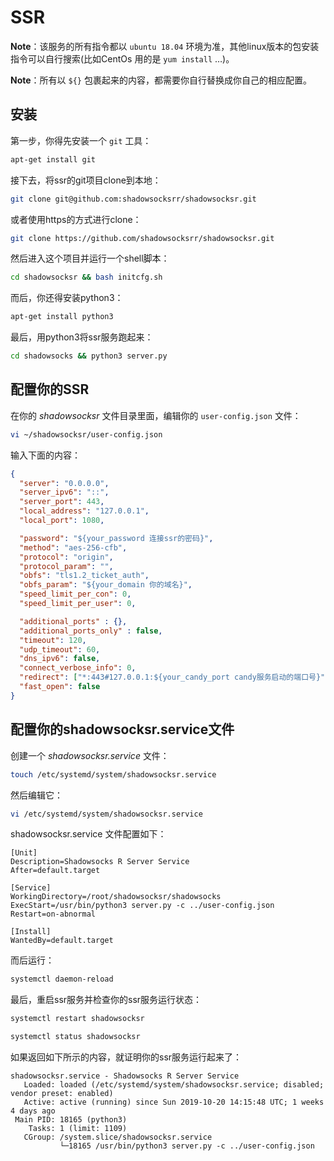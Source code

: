# SSR
**Note**：该服务的所有指令都以 `ubuntu 18.04` 环境为准，其他linux版本的包安装指令可以自行搜索(比如CentOs 用的是 `yum install` …)。

**Note**：所有以 `${}` 包裹起来的内容，都需要你自行替换成你自己的相应配置。

## 安装
第一步，你得先安装一个 `git` 工具：
```sh
apt-get install git
```

接下去，将ssr的git项目clone到本地：
```sh
git clone git@github.com:shadowsocksrr/shadowsocksr.git
```

或者使用https的方式进行clone：
```sh
git clone https://github.com/shadowsocksrr/shadowsocksr.git
```

然后进入这个项目并运行一个shell脚本：
```sh
cd shadowsocksr && bash initcfg.sh
```

而后，你还得安装python3：
```sh
apt-get install python3
```
最后，用python3将ssr服务跑起来：
```sh
cd shadowsocks && python3 server.py
```

## 配置你的SSR
在你的 *shadowsocksr* 文件目录里面，编辑你的 `user-config.json` 文件：
```sh
vi ~/shadowsocksr/user-config.json
```

输入下面的内容：
```json
{
  "server": "0.0.0.0",
  "server_ipv6": "::",
  "server_port": 443,
  "local_address": "127.0.0.1",
  "local_port": 1080,

  "password": "${your_password 连接ssr的密码}",
  "method": "aes-256-cfb",
  "protocol": "origin",
  "protocol_param": "",
  "obfs": "tls1.2_ticket_auth",
  "obfs_param": "${your_domain 你的域名}",
  "speed_limit_per_con": 0,
  "speed_limit_per_user": 0,

  "additional_ports" : {},
  "additional_ports_only" : false,
  "timeout": 120,
  "udp_timeout": 60,
  "dns_ipv6": false,
  "connect_verbose_info": 0,
  "redirect": ["*:443#127.0.0.1:${your_candy_port candy服务启动的端口号}"],
  "fast_open": false
}
```

## 配置你的shadowsocksr.service文件
创建一个 *shadowsocksr.service* 文件：
```sh
touch /etc/systemd/system/shadowsocksr.service
```

然后编辑它：
```sh
vi /etc/systemd/system/shadowsocksr.service
```

shadowsocksr.service 文件配置如下：
```service
[Unit]
Description=Shadowsocks R Server Service
After=default.target

[Service]
WorkingDirectory=/root/shadowsocksr/shadowsocks
ExecStart=/usr/bin/python3 server.py -c ../user-config.json
Restart=on-abnormal

[Install]
WantedBy=default.target
```

而后运行：
```sh
systemctl daemon-reload
```

最后，重启ssr服务并检查你的ssr服务运行状态：
```sh
systemctl restart shadowsocksr

systemctl status shadowsocksr
```

如果返回如下所示的内容，就证明你的ssr服务运行起来了：
```log
shadowsocksr.service - Shadowsocks R Server Service
   Loaded: loaded (/etc/systemd/system/shadowsocksr.service; disabled; vendor preset: enabled)
   Active: active (running) since Sun 2019-10-20 14:15:48 UTC; 1 weeks 4 days ago
 Main PID: 18165 (python3)
    Tasks: 1 (limit: 1109)
   CGroup: /system.slice/shadowsocksr.service
           └─18165 /usr/bin/python3 server.py -c ../user-config.json
```